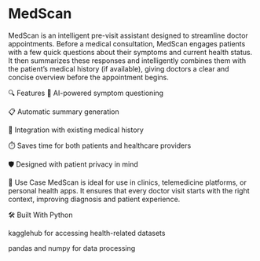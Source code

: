 # MedScan

MedScan is an intelligent pre-visit assistant designed to streamline doctor appointments. Before a medical consultation, MedScan engages patients with a few quick questions about their symptoms and current health status. It then summarizes these responses and intelligently combines them with the patient’s medical history (if available), giving doctors a clear and concise overview before the appointment begins.

🔍 Features
🤖 AI-powered symptom questioning

📋 Automatic summary generation

📁 Integration with existing medical history

⏱️ Saves time for both patients and healthcare providers

🛡️ Designed with patient privacy in mind

🚀 Use Case
MedScan is ideal for use in clinics, telemedicine platforms, or personal health apps. It ensures that every doctor visit starts with the right context, improving diagnosis and patient experience.

🛠️ Built With
Python

kagglehub for accessing health-related datasets

pandas and numpy for data processing

